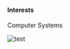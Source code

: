 
#### Interests 

Computer Systems

![test](https://i.pinimg.com/originals/24/8e/47/248e47a848da59d73bd1b58b34b65a7c.gif)
